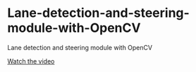 # Lane-detection-and-steering-module-with-OpenCV
Lane detection and steering module with OpenCV

[Watch the video](D:\Lane-detection-and-steering-module-with-OpenCV-main\Detect_drive.mp4)
